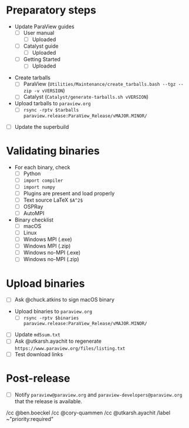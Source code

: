 <!--
This template is for tracking a release of ParaView. Please replace the
following strings with the associated values:

  - `VERSION`
  - `MAJOR`
  - `MINOR`

Please remove this comment.
-->

# Preparatory steps

  - Update ParaView guides
    - [ ] User manual
      - [ ] Uploaded
    - [ ] Catalyst guide
      - [ ] Uploaded
    - [ ] Getting Started
      - [ ] Uploaded

<!--
Keep the relevant items for the kind of release this is.

If making a first release candidate from master, i.e., `vMAJOR.MINOR.0-RC1`:

  - Update `release` branch for **paraview**
    - [ ] Pull latest `master`
    - [ ] Update `version.txt`
    - [ ] Create a merge request targeting `master`
    - [ ] Get positive review
    - [ ] `Do: merge`
    - [ ] `git push origin update-to-VERSION:release vVERSION`
    - [ ] Update kwrobot with the new `release` branch rules

If making a release from the `release` branch, e.g., `vMAJOR.MINOR.0-RC2 or above`:

  - Update release branch
    - [ ] Pull latest `release`
    - [ ] Update `version.txt`
    - [ ] Create a merge request targeting `master`
    - [ ] Build binaries (`Do: test --superbuild`)
    - [ ] Get positive review
    - [ ] `Do: merge`
    - [ ] `git push origin update-to-VERSION:release vVERSION`
-->

  - Create tarballs
    - [ ] ParaView (`Utilities/Maintenance/create_tarballs.bash --tgz --zip -v vVERSION`)
    - [ ] Catalyst (`Catalyst/generate-tarballs.sh vVERSION`)
  - Upload tarballs to `paraview.org`
    - [ ] `rsync -rptv $tarballs paraview.release:ParaView_Release/vMAJOR.MINOR/`
  - [ ] Update the superbuild

<!--
Keep the relevant items for the kind of release this is.

If making a first release candidate from master, i.e., `vMAJOR.MINOR.0-RC1`:

  - Update `release` branch for **paraview/paraview-superbuild**
    - [ ] Pull latest `master`
    - Update `versions.cmake` and `CMakeLists.txt`
      - [ ] ParaView source selections
      - [ ] Guide selections
      - [ ] Assumed version in `CMakeLists.txt`
    - [ ] Create a merge request targeting `master`
    - [ ] Build binaries (`Do: test`)
    - [ ] Get positive review
    - [ ] `Do: merge`
    - [ ] `git push origin update-to-VERSION:release vVERSION`
    - [ ] Update kwrobot with the new `release` branch rules

If making a release from the `release` branch, e.g., `vMAJOR.MINOR.0-RC2 or above`:

  - Update `release` branch for paraview/paraview-superbuild
    - [ ] Pull latest `release`
    - Update `versions.cmake` and `CMakeLists.txt`
      - [ ] ParaView source selections
      - [ ] Guide selections
      - [ ] Assumed version in `CMakeLists.txt`
    - [ ] Create a merge request targeting `master`
    - [ ] Build binaries (`Do: test`)
    - [ ] Get positive review
    - [ ] `Do: merge`
    - [ ] `git push origin update-to-VERSION:release vVERSION`
-->

# Validating binaries

  - For each binary, check
    - [ ] Python
    - [ ] `import compiler`
    - [ ] `import numpy`
    - [ ] Plugins are present and load properly
    - [ ] Text source LaTeX `$A^2$`
    - [ ] OSPRay
    - [ ] AutoMPI

  - Binary checklist
    - [ ] macOS
    - [ ] Linux
    - [ ] Windows MPI (.exe)
    - [ ] Windows MPI (.zip)
    - [ ] Windows no-MPI (.exe)
    - [ ] Windows no-MPI (.zip)

# Upload binaries

  - [ ] Ask @chuck.atkins to sign macOS binary
  - Upload binaries to `paraview.org`
    - [ ] `rsync -rptv $binaries paraview.release:ParaView_Release/vMAJOR.MINOR/`
  - [ ] Update `md5sum.txt`
  - [ ] Ask @utkarsh.ayachit to regenerate `https://www.paraview.org/files/listing.txt`
  - [ ] Test download links

# Post-release

  - [ ] Notify `paraview@paraview.org` and `paraview-developers@paraview.org`
        that the release is available.

<!--
These items only apply to non-RC releases.

  - [ ] Update release notes
    (https://www.paraview.org/Wiki/ParaView_Release_Notes)
-->

<!--
# Code snippets:

## Updating `version.txt`:

```sh
git checkout -b update-to-VERSION
echo VERSION > version.txt
git commit -m 'Update version number to VERSION'
git tag -a -m 'ParaView VERSION' vVERSION HEAD
```
-->

/cc @ben.boeckel
/cc @cory-quammen
/cc @utkarsh.ayachit
/label ~"priority:required"
